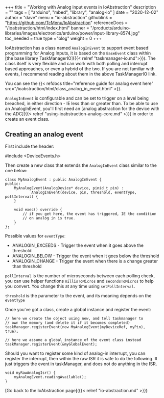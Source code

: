 +++
title = "Working with Analog input events in IoAbstraction"
description = ""
tags = [ "arduino", "mbed", "library", "analog-io" ]
date = "2020-12-02"
author =  "dave"
menu = "io-abstraction"
githublink = "https://github.com/TcMenu/IoAbstraction"
referenceDocs = "/ioabstraction/html/index.html"
banner = "/products/arduino-libraries/images/electronics/arduino/power/input-library-8574.jpg"
toc_needed = true 
type ="blog"
weight = 0
+++

IoAbstraction has a class named `AnalogInEvent` to support event based programming for Analog Inputs, it is based on the `BaseEvent` class within [the base library TaskManagerIO]({{< relref "taskmanager-io.md">}}). The class itself is very flexible and can work with both polling and interrupt based approaches, or even a hybrid of the two. If you are not familiar with events, I recommend reading about them in the above TaskManagerIO link.

You can see the {{< refdocs title="reference guide for analog event here" src="/ioabstraction/html/class_analog_in_event.html" >}}.

`AnalogInEvent` is configurable and can be set to trigger on a level being breached, in either direction - IE less than or greater than. To be able to use an AnalogInEvent, you'll first need an [analog abstraction for the device with the ADC]({{< relref "using-ioabstraction-analog-core.md" >}}) in order to create an event class.

## Creating an analog event

First include the header:

#include <DeviceEvents.h>

Then create a new class that extends the `AnalogInEvent` class similar to the one below:

    class MyAnalogEvent : public AnalogInEvent {
    public:
        MyAnalogEvent(AnalogDevice* device, pinid_t pin) :
                AnalogInEvent(device, pin, threshold, eventType, pollInterval) {
        }
    
        void exec() override {
            // if you get here, the event has triggered, IE the condition
            // on analog in is true.
        }
    };

Possible values for `eventType`:

* ANALOGIN_EXCEEDS - Trigger the event when it goes above the threshold
* ANALOGIN_BELOW - Trigger the event when it goes below the threshold
* ANALOGIN_CHANGE - Trigger the event when there is a change greater than threshold

`pollInterval` is the number of microseconds between each polling check, you can use helper functions `millisToMicros` and `secondsToMicros` to help you convert. You change this at any time using `setPollInterval`.

`threshold` is the parameter to the event, and its meaning depends on the `eventType`

Once you've got a class, create a global instance and register the event:

    // here we create the object using new, and tell taskmanager to 
    // own the memory (and delete it if it becomes completed) 
    taskManager.registerEvent(new MyAnalogEvent(myDeviceRef, myPin), true);
    
    // here we assume a global instance of the event class instead
    taskManager.registerEvent(&myGlobalEvent);

Should you want to register some kind of analog-in interrupt, you can register the interrupt, then within the raw ISR it is safe to do the following. It just triggers the event in taskManager, and does not do anything in the ISR.

    void myRawAnalogIsr() {
        myAnalogEvent.readingAvailable();
    }
 
[Go back to the IoAbstraction page]({{< relref "io-abstraction.md" >}})

